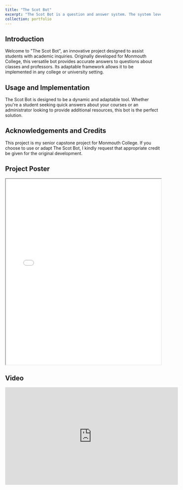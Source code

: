 ```yaml
---
title: "The Scot Bot"
excerpt: "The Scot Bot is a question and answer system. The system leverages a large language model and a data ranking algorithm to answer a user's question about a Monmouth College courses. <br/><img src='/images/the scot bot(1).jpg' style='border: 2px solid #000;'>"
collection: portfolio
---
```

## Introduction

Welcome to "The Scot Bot", an innovative project designed to assist students with academic inquiries. Originally developed for Monmouth College, this versatile bot provides accurate answers to questions about classes and professors. Its adaptable framework allows it to be implemented in any college or university setting.

## Usage and Implementation

The Scot Bot is designed to be a dynamic and adaptable tool. Whether you're a student seeking quick answers about your courses or an administrator looking to provide additional resources, this bot is the perfect solution.

## Acknowledgements and Credits

This project is my senior capstone project for Monmouth College. If you choose to use or adapt The Scot Bot, I kindly request that appropriate credit be given for the original development.

## Project Poster

<iframe width="100%" height="600" src="\The Scot Bot Poster.pdf"></iframe>

##  Video

<iframe width="560" height="315" src="https://www.youtube.com/watch?v=pLmpqo1p8tc" title="YouTube video player" frameborder="0" allow="accelerometer; autoplay; clipboard-write; encrypted-media; gyroscope; picture-in-picture" allowfullscreen></iframe>